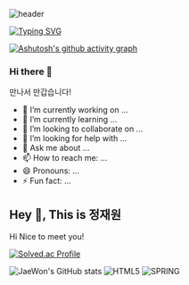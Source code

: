 ![header](https://capsule-render.vercel.app/api?type=waving&color=gradient&height=120&animation=fadeIn&section=footer&text=🚗🚘🚛&fontAlign=70)

[![Typing SVG](https://readme-typing-svg.herokuapp.com/?color=f0f6fc&lines=Hello+World🐯🤖&font=Redressed&size=40)](https://git.io/typing-svg)

[![Ashutosh's github activity graph](https://activity-graph.herokuapp.com/graph?username=JaeWonna&theme=nord)](https://github.com/ashutosh00710/github-readme-activity-graph)
### Hi there 👋
만나서 만갑습니다!

- 🔭 I’m currently working on ...
- 🌱 I’m currently learning ...
- 👯 I’m looking to collaborate on ...
- 🤔 I’m looking for help with ...
- 💬 Ask me about ...
- 📫 How to reach me: ...
- 😄 Pronouns: ...
- ⚡ Fun fact: ...

## Hey 👋, This is 정재원
<p align='left'>Hi Nice to meet you!</p>

[![Solved.ac Profile](http://mazassumnida.wtf/api/v2/generate_badge?boj=highsoul09)](https://solved.ac/highsoul09/)

![JaeWon's GitHub stats](https://github-readme-stats.vercel.app/api?username=JaeWonna&theme=material-palenight&show_icons=true)
<img alt="HTML5" src ="https://img.shields.io/badge/HTML5-E34F26.svg?&style=flat-square&logo=HTML5&logoColor=white"/>
<img alt="SPRING" src ="https://img.shields.io/badge/SPRING-6DB33F.svg?&style=flat-square&logo=SPRING&logoColor=white"/>



